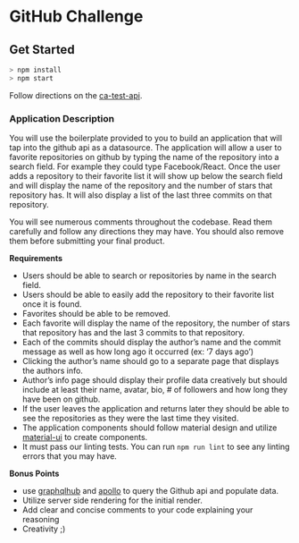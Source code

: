 # GitHub Challenge

## Get Started

```js
> npm install
> npm start
```

Follow directions on the [ca-test-api](ca-test-api).

### Application Description

You will use the boilerplate provided to you to build an application that will tap into the github api as a datasource. The application will allow a user to favorite repositories on github by typing the name of the repository into a search field. For example they could type Facebook/React. Once the user adds a repository to their favorite list it will show up below the search field and will display the name of the repository and the number of stars that repository has. It will also display a list of the last three commits on that repository.

You will see numerous comments throughout the codebase. Read them carefully and
follow any directions they may have. You should also remove them before submitting your final product.

**Requirements**
* Users should be able to search or repositories by name in the search field.
* Users should be able to easily add the repository to their favorite list once it is found.
* Favorites should be able to be removed.
* Each favorite will display the name of the repository, the number of stars that repository has and the last 3 commits to that repository.
* Each of the commits should display the author’s name and the commit message as well as how long ago it occurred (ex: ‘7 days ago’)
* Clicking the author’s name should go to a separate page that displays the authors info.
* Author’s info page should display their profile data creatively but should include at least their name, avatar, bio, # of followers and how long they have been on github.
* If the user leaves the application and returns later they should be able to see the repositories as they were the last time they visited.
* The application components should follow material design and utilize [material-ui](http://www.material-ui.com/#/) to create components.
* It must pass our linting tests. You can run `npm run lint` to see any
linting errors that you may have.

**Bonus Points**
* use [graphqlhub](https://www.graphqlhub.com/) and [apollo](http://docs.apollostack.com/apollo-client/) to query the Github api and populate data.
* Utilize server side rendering for the initial render.
* Add clear and concise comments to your code explaining your reasoning
* Creativity ;)
